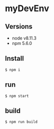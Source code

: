 # myDevEnv
## Versions
- node v8.11.3
- npm 5.6.0
## Install
```
$ npm i
```

## run
```
$ npm start
```

## build

```
$ npm run build
```
